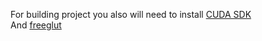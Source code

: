 For building project you also will need to install <a href="https://developer.nvidia.com/cuda-downloads">CUDA SDK</a> <br/>
And <a href="https://github.com/dhustkoder/freeglut/tree/master">freeglut</a>
